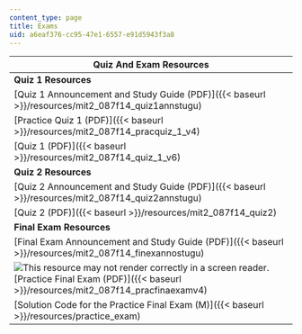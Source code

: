 ```yaml
---
content_type: page
title: Exams
uid: a6eaf376-cc95-47e1-6557-e91d5943f3a8
---
```


| Quiz And Exam Resources |
| --- |
| **Quiz 1 Resources** |
| [Quiz 1 Announcement and Study Guide (PDF)]({{< baseurl >}}/resources/mit2_087f14_quiz1annstugu) |
| [Practice Quiz 1 (PDF)]({{< baseurl >}}/resources/mit2_087f14_pracquiz_1_v4) |
| [Quiz 1 (PDF)]({{< baseurl >}}/resources/mit2_087f14_quiz_1_v6) |
| **Quiz 2 Resources** |
| [Quiz 2 Announcement and Study Guide (PDF)]({{< baseurl >}}/resources/mit2_087f14_quiz2annstugu) |
| [Quiz 2 (PDF)]({{< baseurl >}}/resources/mit2_087f14_quiz2) |
| **Final Exam Resources** |
| [Final Exam Announcement and Study Guide (PDF)]({{< baseurl >}}/resources/mit2_087f14_finexannostugu) |
| ![This resource may not render correctly in a screen reader.](/images/inacessible.gif)[Practice Final Exam (PDF)]({{< baseurl >}}/resources/mit2_087f14_pracfinaexamv4) |
| [Solution Code for the Practice Final Exam (M)]({{< baseurl >}}/resources/practice_exam)